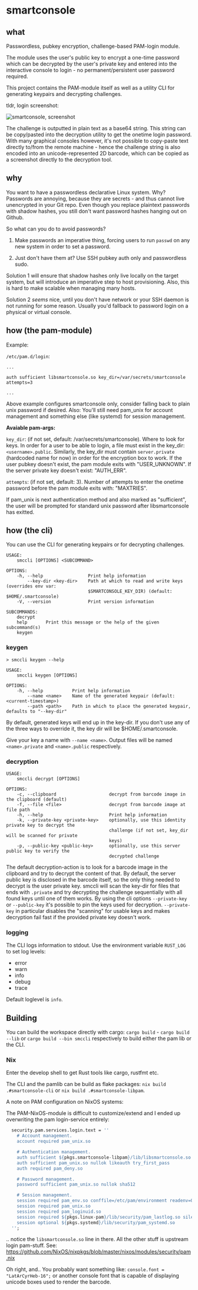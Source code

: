 # smartconsole

## what

Passwordless, pubkey encryption, challenge-based PAM-login module.

The module uses the user's public key to encrypt a one-time password which can be decrypted by the user's private key and entered into the interactive console to login - no permanent/persistent user password required.

This project contains the PAM-module itself as well as a utility CLI for generating keypairs and decrypting challenges.

tldr, login screenshot:

![smartconsole, screenshot](screenshot.png)

The challenge is outputted in plain text as a base64 string. This string can be copy/pasted into the decryption utility to get the onetime login password. With many graphical consoles however, it's not possible to copy-paste text directly to/from the remote machine - hence the challenge string is also encoded into an unicode-represented 2D barcode, which can be copied as a screenshot directly to the decryption tool.

## why

You want to have a passwordless declarative Linux system. Why? Passwords are annoying, because they are secrets - and thus cannot live unencrypted in your Git repo. Even though you replace plaintext passwords with shadow hashes, you still don't want password hashes hanging out on Github.

So what can you do to avoid passwords?

1. Make passwords an imperative thing, forcing users to run `passwd` on any new system in order to set a password.

2. Just don't have them at? Use SSH pubkey auth only and passwordless sudo.


Solution 1 will ensure that shadow hashes only live locally on the target system, but will introduce an imperative step to host provisioning. Also, this is hard to make scalable when managing many hosts.

Solution 2 _seems_ nice, until you don't have network or your SSH daemon is not running for some reason. Usually you'd fallback to password login on a physical or virtual console.

## how (the pam-module)

Example:

`/etc/pam.d/login`:

```
...

auth sufficient libsmartconsole.so key_dir=/var/secrets/smartconsole attempts=3

...
```

Above example configures smartconsole only, consider falling back to plain unix password if desired. Also: You'll still need pam_unix for account management and something else (like systemd) for session management.

**Avaiable pam-args:**

`key_dir`: (if not set, default: /var/secrets/smartconsole). Where to look for keys. In order for a user to be able to login, a file must exist in the key_dir: `<username>.public`. Similarly, the key_dir must contain `server.private` (hardcoded name for now) in order for the encryption box to work.  If the user pubkey doesn't exist, the pam module exits with "USER_UNKNOWN". If the server private key doesn't exist: "AUTH_ERR".

`attempts`: (if not set, default: 3). Number of attempts to enter the onetime password before the pam module exits with: "MAXTRIES".

If pam_unix is next authentication method and also marked as "sufficient", the user will be prompted for standard unix password after libsmartconsole has exitted.

## how (the cli)

You can use the CLI for generating keypairs or for decrypting challenges.

```
USAGE:
    smccli [OPTIONS] <SUBCOMMAND>

OPTIONS:
    -h, --help                 Print help information
        --key-dir <key-dir>    Path at which to read and write keys (overrides env var:
                               $SMARTCONSOLE_KEY_DIR) (default: $HOME/.smartconsole)
    -V, --version              Print version information

SUBCOMMANDS:
    decrypt    
    help       Print this message or the help of the given subcommand(s)
    keygen     
```


### keygen

```
> smccli keygen --help

USAGE:
    smccli keygen [OPTIONS]

OPTIONS:
    -h, --help           Print help information
        --name <name>    Name of the generated keypair (default: <current-timestamp>)
        --path <path>    Path in which to place the generated keypair, defaults to "--key-dir"
```

By default, generated keys will end up in the key-dir. If you don't use any of the three ways to override it, the key dir will be $HOME/.smartconsole.

Give your key a name with `--name <name>`. Output files will be named `<name>.private` and `<name>.public` respectively.

### decryption

```
USAGE:
    smccli decrypt [OPTIONS]

OPTIONS:
    -c, --clipboard                    decrypt from barcode image in the clipboard (default)
    -f, --file <file>                  decrypt from barcode image at file path
    -h, --help                         Print help information
    -k, --private-key <private-key>    optionally, use this identity private key to decrypt the
                                       challenge (if not set, key_dir will be scanned for private
                                       keys)
    -p, --public-key <public-key>      optionally, use this server public key to verify the
                                       decrypted challenge
```

The default decryption-action is to look for a barcode image in the clipboard and try to decrypt the content of that. By default, the server public key is disclosed in the barcode itself, so the only thing needed to decrypt is the user private key. smccli will scan the key-dir for files that ends with `.private` and try decrypting the challenge sequentially with all found keys until one of them works. By using the cli options `--private-key` or `--public-key` it's possible to pin the keys used for decryption. `--private-key` in particular disables the "scanning" for usable keys and makes decryption fail fast if the provided private key doesn't work.

### logging

The CLI logs information to stdout. Use the environment variable `RUST_LOG` to set log levels:

- error
- warn
- info
- debug
- trace

Default loglevel is `info`.

## Building

You can build the workspace directly with cargo: `cargo build` - `cargo build --lib` or `cargo build --bin smccli` respectively to build either the pam lib or the CLI.

### Nix

Enter the develop shell to get Rust tools like cargo, rustfmt etc.

The CLI and the pamlib can be build as flake packages: `nix build .#smartconsole-cli` or `nix build .#smartconsole-libpam`.

A note on PAM configuration on NixOS systems:

The PAM-NixOS-module is difficult to customize/extend and I ended up overwriting the pam login-service entirely:

```nix
  security.pam.services.login.text = ''
    # Account management.
    account required pam_unix.so

    # Authentication management.
    auth sufficient ${pkgs.smartconsole-libpam}/lib/libsmartconsole.so
    auth sufficient pam_unix.so nullok likeauth try_first_pass
    auth required pam_deny.so

    # Password management.
    password sufficient pam_unix.so nullok sha512

    # Session management.
    session required pam_env.so conffile=/etc/pam/environment readenv=0
    session required pam_unix.so
    session required pam_loginuid.so
    session required ${pkgs.linux-pam}/lib/security/pam_lastlog.so silent
    session optional ${pkgs.systemd}/lib/security/pam_systemd.so
  '';
```

.. notice the `libsmartconsole.so` line in there. All the other stuff is upstream login pam-stuff. See: https://github.com/NixOS/nixpkgs/blob/master/nixos/modules/security/pam.nix

Oh right, and.. You probably want something like: `console.font = "LatArCyrHeb-16";` or another console font that is capable of displaying unicode boxes used to render the barcode.
